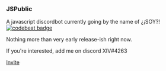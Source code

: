 ### JSPublic
A javascript discordbot currently going by the name of ¿¡SOY?!
[![codebeat badge](https://codebeat.co/badges/17282f48-e551-40e0-a254-ee41d6041238)](https://codebeat.co/projects/github-com-realxiv-jspublic)




Nothing more than very early release-ish right now.

If you're interested, add me on discord XIV#4263

[Invite](https://discordapp.com/oauth2/authorize?&client_id=251034567857799169&scope=bot&permissions=8)


